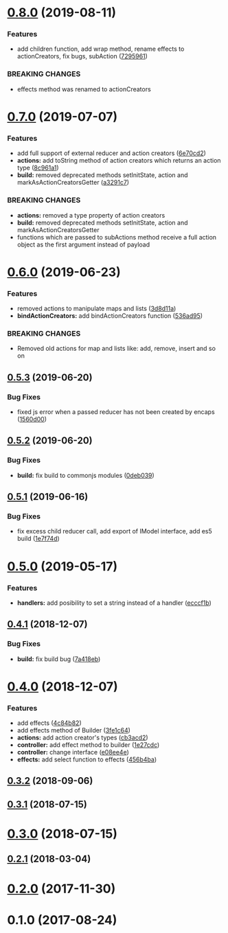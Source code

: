 <a name="0.8.0"></a>
# [0.8.0](https://github.com/megazazik/encaps/compare/v0.7.0...v0.8.0) (2019-08-11)


### Features

* add children function, add wrap method, rename effects to actionCreators, fix bugs, subAction ([7295961](https://github.com/megazazik/encaps/commit/7295961))


### BREAKING CHANGES

* effects method was renamed to actionCreators



<a name="0.7.0"></a>
# [0.7.0](https://github.com/megazazik/encaps/compare/v0.6.0...v0.7.0) (2019-07-07)


### Features

* add full support of external reducer and action creators ([6e70cd2](https://github.com/megazazik/encaps/commit/6e70cd2))
* **actions:** add toString method of action creators which returns an action type ([8c961a1](https://github.com/megazazik/encaps/commit/8c961a1))
* **build:** removed deprecated methods setInitState, action and markAsActionCreatorsGetter ([a3291c7](https://github.com/megazazik/encaps/commit/a3291c7))


### BREAKING CHANGES

* **actions:** removed a type property of action creators
* **build:** removed deprecated methods setInitState, action and markAsActionCreatorsGetter
* functions which are passed to subActions method receive a full action object as the
first argument instead of payload



<a name="0.6.0"></a>
# [0.6.0](https://github.com/megazazik/encaps/compare/v0.5.3...v0.6.0) (2019-06-23)


### Features

* removed actions to manipulate maps and lists ([3d8d11a](https://github.com/megazazik/encaps/commit/3d8d11a))
* **bindActionCreators:** add bindActionCreators function ([536ad95](https://github.com/megazazik/encaps/commit/536ad95))


### BREAKING CHANGES

* Removed old actions for map and lists like: add, remove, insert and so on



<a name="0.5.3"></a>
## [0.5.3](https://github.com/megazazik/encaps/compare/v0.5.2...v0.5.3) (2019-06-20)


### Bug Fixes

* fixed js error when a passed reducer has not been created by encaps ([1560d00](https://github.com/megazazik/encaps/commit/1560d00))



<a name="0.5.2"></a>
## [0.5.2](https://github.com/megazazik/encaps/compare/v0.5.1...v0.5.2) (2019-06-20)


### Bug Fixes

* **build:** fix build to commonjs modules ([0deb039](https://github.com/megazazik/encaps/commit/0deb039))



<a name="0.5.1"></a>
## [0.5.1](https://github.com/megazazik/encaps/compare/v0.5.0...v0.5.1) (2019-06-16)


### Bug Fixes

* fix excess child reducer call, add export of IModel interface, add es5 build ([1e7f74d](https://github.com/megazazik/encaps/commit/1e7f74d))



<a name="0.5.0"></a>
# [0.5.0](https://github.com/megazazik/encaps/compare/v0.4.1...v0.5.0) (2019-05-17)


### Features

* **handlers:** add posibility to set a string instead of a handler ([ecccf1b](https://github.com/megazazik/encaps/commit/ecccf1b))



<a name="0.4.1"></a>
## [0.4.1](https://github.com/megazazik/encaps/compare/v0.4.0...v0.4.1) (2018-12-07)


### Bug Fixes

* **build:** fix build bug ([7a418eb](https://github.com/megazazik/encaps/commit/7a418eb))



<a name="0.4.0"></a>
# [0.4.0](https://github.com/megazazik/encaps/compare/v0.3.2...v0.4.0) (2018-12-07)


### Features

* add effects ([4c84b82](https://github.com/megazazik/encaps/commit/4c84b82))
* add effects method of Builder ([3fe1c64](https://github.com/megazazik/encaps/commit/3fe1c64))
* **actions:** add action creator's types ([cb3acd2](https://github.com/megazazik/encaps/commit/cb3acd2))
* **controller:** add effect method to builder ([1e27cdc](https://github.com/megazazik/encaps/commit/1e27cdc))
* **controller:** change interface ([e08ee4e](https://github.com/megazazik/encaps/commit/e08ee4e))
* **effects:** add select function to effects ([456b4ba](https://github.com/megazazik/encaps/commit/456b4ba))



<a name="0.3.2"></a>
## [0.3.2](https://github.com/megazazik/encaps/compare/v0.3.1...v0.3.2) (2018-09-06)



<a name="0.3.1"></a>
## [0.3.1](https://github.com/megazazik/encaps/compare/v0.3.0...v0.3.1) (2018-07-15)



<a name="0.3.0"></a>
# [0.3.0](https://github.com/megazazik/encaps/compare/v0.2.1...v0.3.0) (2018-07-15)



<a name="0.2.1"></a>
## [0.2.1](https://github.com/megazazik/encaps/compare/v0.2.0...v0.2.1) (2018-03-04)



<a name="0.2.0"></a>
# [0.2.0](https://github.com/megazazik/encaps/compare/v0.1.0...v0.2.0) (2017-11-30)



<a name="0.1.0"></a>
# 0.1.0 (2017-08-24)



